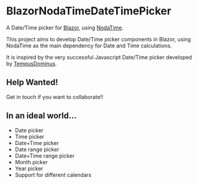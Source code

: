 # BlazorNodaTimeDateTimePicker
A Date/Time picker for [Blazor](https://github.com/aspnet/Blazor), using [NodaTime](https://github.com/nodatime/nodatime).

This project aims to develop Date/Time picker components in Blazor, using NodaTime as the main dependency for Date and Time calculations.

It is inspired by the very successful Javascript Date/Time picker developed by [TempusDominus](https://github.com/tempusdominus/bootstrap-4).

## Help Wanted!
Get in touch if you want to collaborate!!

## In an ideal world...
- Date picker
- Time picker
- Date+Time picker
- Date range picker
- Date+Time range picker
- Month picker
- Year picker
- Support for different calendars
